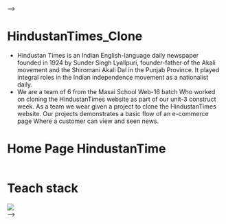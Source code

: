 
-->
# HindustanTimes_Clone
<ul>
  <li>Hindustan Times is an Indian English-language daily newspaper founded in 1924 by Sunder Singh Lyallpuri, founder-father of the Akali movement and the Shiromani Akali Dal in the Punjab Province. It played integral roles in the Indian independence movement as a nationalist daily.</li>
  <li>
    We are a team of 6 from the Masai School Web-16 batch Who worked on cloning the HindustanTimes website as part of our unit-3 construct week. As a team we wear given a project to clone the HindustanTimes website. Our projects demonstrates a basic flow of an e-commerce page Where a customer can view and seen news.
  </li>
</ul>

# Home Page HindustanTime
<div>
  <img  src="" />
</div>

# Teach stack
<div style="display flex">
  <img style="width:150px, height:150px" src="https://upload.wikimedia.org/wikipedia/commons/thumb/6/61/HTML5_logo_and_wordmark.svg/1200px-HTML5_logo_and_wordmark.svg.png" />
</div>
-->
